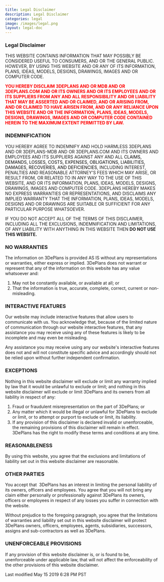 ```yaml
---
title: Legal Disclaimer 
description: Legal Disclaimer
categories: legal
image: /images/legal.png
layout: legal-doc 
---
```

<section class="blog-navigation">
<div class="text-container">
<div class="post-content">

<h3>Legal Disclaimer</h3>
<P>THIS WEBSITE CONTAINS INFORMATION THAT MAY POSSIBLY BE CONSIDERED USEFUL TO CONSUMERS, AND OR THE GENERAL PUBLIC. HOWEVER, BY USING THIS WEBSITE AND OR ANY OF ITS INFORMATION, PLANS, IDEAS, MODELS, DESIGNS, DRAWINGS, IMAGES AND OR COMPUTER CODE.</P>

<P><span style="color: #ff0000;"><strong>YOU HEREBY DISCLAIM 3DEPLANS AND OR MDB AND OR 3DEPLANS.COM AND OR ITS OWNERS AND OR ITS EMPLOYEES AND OR ITS SUPPLIERS FROM ANY AND ALL RESPONSIBILITY AND OR LIABILITY THAT MAY BE ASSERTED AND OR CLAIMED, AND OR ARISING FROM, AND OR CLAIMED TO HAVE ARISEN FROM, AND OR ANY RELIANCE UPON THIS WEBSITE AND OR THE INFORMATION, PLANS, IDEAS, MODELS, DESIGNS, DRAWINGS, IMAGES AND OR COMPUTER CODE CONTAINED HEREIN TO THE MAXIMUM EXTENT PERMITTED BY LAW.</strong></span></P>


<h3>INDEMNIFICATION</h3>
<p>YOU HEREBY AGREE TO INDEMNIFY AND HOLD HARMLESS 3DEPLANS AND OR 3DEPLANS-MDB AND OR 3DEPLANS.COM AND ITS OWNERS AND EMPLOYEES AND ITS SUPPLIERS AGAINST ANY AND ALL <span style="color: #000000;">CLAIMS, DEMANDS, LOSSES, COSTS, EXPENSES, OBLIGATIONS, LIABILITIES, DAMAGES, RECOVERIES, AND DEFICIENCIES</span>, INCLUDING INTEREST, PENALTIES AND REASONABLE ATTORNEY'S FEES WHICH MAY ARISE, OR RESULT FROM, OR RELATED TO IN ANY WAY TO THE USE OF THIS WEBSITE, AND OR ITS INFORMATION, PLANS, IDEAS, MODELS, DESIGNS, DRAWINGS, IMAGES AND COMPUTER CODE. 3DEPLANS HEREBY MAKES NO EXPRESS WARRANTIES OR REPRESENTATIONS, AND DISCLAIMS ANY IMPLIED WARRANTY THAT THE INFORMATION, PLANS, IDEAS, MODELS, DESIGNS AND OR DRAWINGS ARE SUITABLE OR SUFFICIENT FOR ANY PARTICULAR PURPOSE WHATSOEVER.</p>

<p>IF YOU DO NOT ACCEPT ALL OF THE TERMS OF THIS DISCLAIMER, INCLUDING ALL THE EXCLUSIONS, INDEMNIFICATION AND LIMITATIONS, OF ANY LIABILITY WITH ANYTHING IN THIS WEBSITE THEN <strong>DO NOT USE THIS WEBSITE.</strong></p>


<h3>NO WARRANTIES</h3>
<p>The information on 3DePlans is provided AS IS without any representations or warranties, either express or implied. 3DePlans does not warrant or represent that any of the information on this website has any value whatsoever and:</p>

<ul style="list-style: decimal;">
  <li>May not be constantly available, or available at all; or</li>
  <li>That the information is true, accurate, complete, correct, current or non-misleading.</li>
</ul>
<h3>INTERACTIVE FEATURES</h3>
<p>Our website may include interactive features that allow users to communicate with us. You acknowledge that, because of the limited nature of communication through our website interactive features, that any assistance you may receive using any of these features is likely to be incomplete and may even be misleading.</p>

<p>Any assistance you may receive using any our website's interactive features does not and will not constitute specific advice and accordingly should not be relied upon without further independent confirmation.</p>


<h3>EXCEPTIONS</h3>
<p>Nothing in this website disclaimer will exclude or limit any warranty implied by law that it would be unlawful to exclude or limit; and nothing in this website disclaimer will exclude or limit 3DePlans and its owners from all liability in respect of any:</p>

<ul style="list-style: decimal;">
  <li>Fraud or fraudulent misrepresentation on the part of 3DePlans; or</li>
  <li>Any matter which it would be illegal or unlawful for 3DePlans to exclude or limit, or to attempt or purport to exclude or limit, its liability.</li>
  <li>If any provision of this disclaimer is declared invalid or unenforceable, the remaining provisions of this disclaimer will remain in effect. 3DePlans has the right to modify these terms and conditions at any time.</li>
</ul>
<h3>REASONABLENESS</h3>
<p>By using this website, you agree that the exclusions and limitations of liability set out in this website disclaimer are reasonable.</p>


<h3>OTHER PARTIES</h3>
<p>You accept that  3DePlans has an interest in limiting the personal liability of its owners, officers and employees. You agree that you will not bring any claim either personally or professionally against 3DePlans its owners, officers or employees in respect of any losses you suffer in connection with the website.</p>

<p>Without prejudice to the foregoing paragraph, you agree that the limitations of warranties and liability set out in this website disclaimer will protect 3DePlans owners, officers, employees, agents, subsidiaries, successors, assigns and sub-contractors as well as 3DePlans.</p>


<h3>UNENFORCEABLE PROVISIONS</h3>
<p>If any provision of this website disclaimer is, or is found to be, unenforceable under applicable law, that will not affect the enforceability of the other provisions of this website disclaimer.</p>

<p>Last modified May 15 2019 6:28 PM PST</p>

</div></div></section>